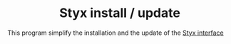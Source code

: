 <h1 align="center">Styx install / update</h1>

This program simplify the installation and the update of the [Styx interface](https://www.github.com/Nealll68/Styx)
